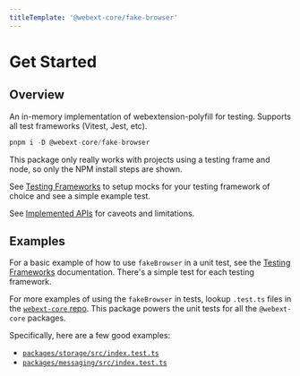 ```yaml
---
titleTemplate: '@webext-core/fake-browser'
---
```


# Get Started

## Overview

An in-memory implementation of webextension-polyfill for testing. Supports all test frameworks (Vitest, Jest, etc).

```ts
pnpm i -D @webext-core/fake-browser
```

This package only really works with projects using a testing frame and node, so only the NPM install steps are shown.

See [Testing Frameworks](/fake-browser/testing-frameworks) to setup mocks for your testing framework of choice and see a simple example test.

See [Implemented APIs](/fake-browser/implemented-apis) for caveots and limitations.

## Examples

For a basic example of how to use `fakeBrowser` in a unit test, see the [Testing Frameworks](/fake-browser/testing-frameworks) documentation. There's a simple test for each testing framework.

For more examples of using the `fakeBrowser` in tests, lookup `.test.ts` files in the [`webext-core` repo](https://github.com/aklinker1/webext-core/find/main). This package powers the unit tests for all the `@webext-core` packages.

Specifically, here are a few good examples:

- [`packages/storage/src/index.test.ts`](https://github.com/aklinker1/webext-core/blob/main/packages/storage/src/index.test.ts)
- [`packages/messaging/src/index.test.ts`](https://github.com/aklinker1/webext-core/blob/main/packages/messaging/src/index.test.ts)
